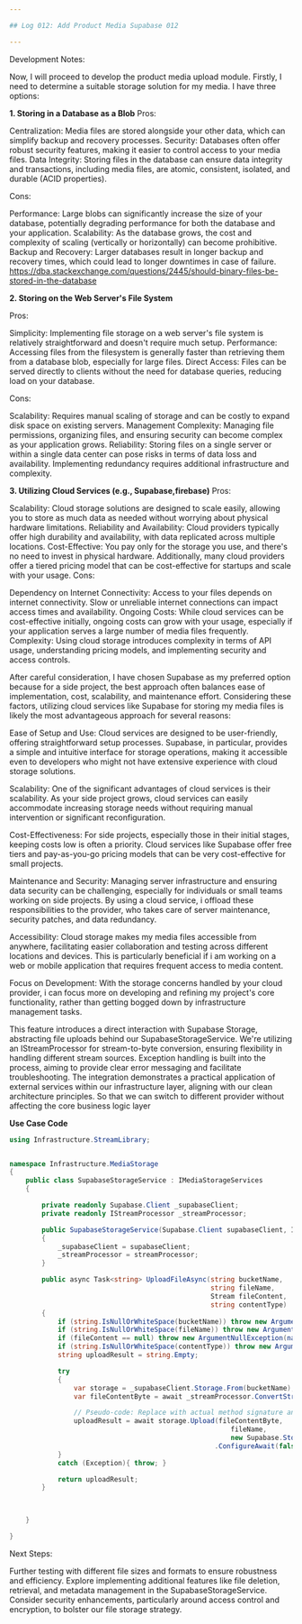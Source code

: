 ```yaml
---

## Log 012: Add Product Media Supabase 012

---
```

Development Notes:

Now, I will proceed to develop the product media upload module. Firstly, I need to determine a suitable storage solution for my media. I have three options:


**1. Storing in a Database as a Blob**
Pros:

Centralization: Media files are stored alongside your other data, which can simplify backup and recovery processes.
Security: Databases often offer robust security features, making it easier to control access to your media files.
Data Integrity: Storing files in the database can ensure data integrity and transactions, including media files, are atomic, consistent, isolated, and durable (ACID properties).

Cons:

Performance: Large blobs can significantly increase the size of your database, potentially degrading performance for both the database and your application.
Scalability: As the database grows, the cost and complexity of scaling (vertically or horizontally) can become prohibitive.
Backup and Recovery: Larger databases result in longer backup and recovery times, which could lead to longer downtimes in case of failure.
https://dba.stackexchange.com/questions/2445/should-binary-files-be-stored-in-the-database

**2. Storing on the Web Server's File System**

Pros:

Simplicity: Implementing file storage on a web server's file system is relatively straightforward and doesn't require much setup.
Performance: Accessing files from the filesystem is generally faster than retrieving them from a database blob, especially for large files.
Direct Access: Files can be served directly to clients without the need for database queries, reducing load on your database.

Cons:

Scalability: Requires manual scaling of storage and can be costly to expand disk space on existing servers.
Management Complexity: Managing file permissions, organizing files, and ensuring security can become complex as your application grows.
Reliability: Storing files on a single server or within a single data center can pose risks in terms of data loss and availability. Implementing redundancy requires additional infrastructure and complexity.

**3. Utilizing Cloud Services (e.g., Supabase,firebase)**
Pros:

Scalability: Cloud storage solutions are designed to scale easily, allowing you to store as much data as needed without worrying about physical hardware limitations.
Reliability and Availability: Cloud providers typically offer high durability and availability, with data replicated across multiple locations.
Cost-Effective: You pay only for the storage you use, and there's no need to invest in physical hardware. Additionally, many cloud providers offer a tiered pricing model that can be cost-effective for startups and scale with your usage.
Cons:

Dependency on Internet Connectivity: Access to your files depends on internet connectivity. Slow or unreliable internet connections can impact access times and availability.
Ongoing Costs: While cloud services can be cost-effective initially, ongoing costs can grow with your usage, especially if your application serves a large number of media files frequently.
Complexity: Using cloud storage introduces complexity in terms of API usage, understanding pricing models, and implementing security and access controls.



After careful consideration, I have chosen Supabase as my preferred option because for a side project, 
the best approach often balances ease of implementation, cost, scalability, and maintenance effort. 
Considering these factors, utilizing cloud services like Supabase for storing my media files is likely the most advantageous approach for several reasons:

Ease of Setup and Use: Cloud services are designed to be user-friendly, offering straightforward setup processes. Supabase, in particular, provides a simple and intuitive interface for storage operations, making it accessible even to developers who might not have extensive experience with cloud storage solutions.

Scalability: One of the significant advantages of cloud services is their scalability. As your side project grows, cloud services can easily accommodate increasing storage needs without requiring manual intervention or significant reconfiguration.

Cost-Effectiveness: For side projects, especially those in their initial stages, keeping costs low is often a priority. Cloud services like Supabase offer free tiers and pay-as-you-go pricing models that can be very cost-effective for small projects.

Maintenance and Security: Managing server infrastructure and ensuring data security can be challenging, especially for individuals or small teams working on side projects. By using a cloud service, i offload these responsibilities to the provider, who takes care of server maintenance, security patches, and data redundancy.

Accessibility: Cloud storage makes my media files accessible from anywhere, facilitating easier collaboration and testing across different locations and devices. This is particularly beneficial if i am working on a web or mobile application that requires frequent access to media content.

Focus on Development: With the storage concerns handled by your cloud provider, i can focus more on developing and refining my project's core functionality, rather than getting bogged down by infrastructure management tasks.

This feature introduces a direct interaction with Supabase Storage, abstracting file uploads behind our SupabaseStorageService.
We're utilizing an IStreamProcessor for stream-to-byte conversion, ensuring flexibility in handling different stream sources.
Exception handling is built into the process, aiming to provide clear error messaging and facilitate troubleshooting.
The integration demonstrates a practical application of external services within our infrastructure layer, aligning with our clean architecture principles. 
So that we can switch to different provider without affecting the core business logic layer


**Use Case Code**
```csharp
using Infrastructure.StreamLibrary;


namespace Infrastructure.MediaStorage
{
    public class SupabaseStorageService : IMediaStorageServices
    {

        private readonly Supabase.Client _supabaseClient;
        private readonly IStreamProcessor _streamProcessor;

        public SupabaseStorageService(Supabase.Client supabaseClient, IStreamProcessor streamProcessor)
        {
            _supabaseClient = supabaseClient;
            _streamProcessor = streamProcessor;
        }

        public async Task<string> UploadFileAsync(string bucketName,
                                                  string fileName, 
                                                  Stream fileContent,
                                                  string contentType)
        {
            if (string.IsNullOrWhiteSpace(bucketName)) throw new ArgumentException("Bucket name must be provided.", nameof(bucketName));
            if (string.IsNullOrWhiteSpace(fileName)) throw new ArgumentException("File name must be provided.", nameof(fileName));
            if (fileContent == null) throw new ArgumentNullException(nameof(fileContent));
            if (string.IsNullOrWhiteSpace(contentType)) throw new ArgumentException("Content type must be provided.", nameof(contentType));
            string uploadResult = string.Empty;

            try
            {
                var storage = _supabaseClient.Storage.From(bucketName);
                var fileContentByte = await _streamProcessor.ConvertStreamToByteArray(fileContent);

                // Pseudo-code: Replace with actual method signature and parameters based on the library documentation.
                uploadResult = await storage.Upload(fileContentByte,
                                                       fileName,
                                                       new Supabase.Storage.FileOptions { ContentType = contentType })
                                                   .ConfigureAwait(false);
            }
            catch (Exception){ throw; }

            return uploadResult;
        }

     

    }

}

```
Next Steps:

Further testing with different file sizes and formats to ensure robustness and efficiency.
Explore implementing additional features like file deletion, retrieval, and metadata management in the SupabaseStorageService.
Consider security enhancements, particularly around access control and encryption, to bolster our file storage strategy.